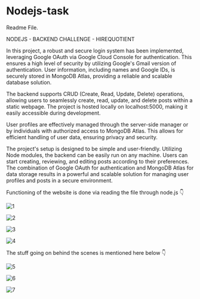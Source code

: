 # Nodejs-task
Readme File. 


NODEJS - BACKEND CHALLENGE - HIREQUOTIENT 

In this project, a robust and secure login system has been implemented, leveraging Google OAuth via Google Cloud Console for authentication. This ensures a high level of security by utilizing Google's Gmail version of authentication. User information, including names and Google IDs, is securely stored in MongoDB Atlas, providing a reliable and scalable database solution.

The backend supports CRUD (Create, Read, Update, Delete) operations, allowing users to seamlessly create, read, update, and delete posts within a static webpage. The project is hosted locally on localhost:5000, making it easily accessible during development.

User profiles are effectively managed through the server-side manager or by individuals with authorized access to MongoDB Atlas. This allows for efficient handling of user data, ensuring privacy and security.

The project's setup is designed to be simple and user-friendly. Utilizing Node modules, the backend can be easily run on any machine. Users can start creating, reviewing, and editing posts according to their preferences. The combination of Google OAuth for authentication and MongoDB Atlas for data storage results in a powerful and scalable solution for managing user profiles and posts in a secure environment.




Functioning of the website is done via reading the file through node.js 👇 

![1](https://github.com/mitthhuu3110/NodeJs-BackendChallenge/assets/103479865/e0b9de6f-8bc8-48b4-9a46-559b75648774)


![2](https://github.com/mitthhuu3110/NodeJs-BackendChallenge/assets/103479865/01ed06f6-f1f4-45fd-a528-f35535aec173)


![3](https://github.com/mitthhuu3110/NodeJs-BackendChallenge/assets/103479865/58503815-76d9-419d-85ec-b502e2e0c6d4)


![4](https://github.com/mitthhuu3110/NodeJs-BackendChallenge/assets/103479865/f0d92fb3-7f38-4772-b7fa-d23e92a44c75)


The stuff going on behind the scenes is mentioned here below 👇


![5](https://github.com/mitthhuu3110/NodeJs-BackendChallenge/assets/103479865/11d90d2a-f6f3-4c6a-9127-b92116dda8f1)


![6](https://github.com/mitthhuu3110/NodeJs-BackendChallenge/assets/103479865/81f5bdef-7322-4e63-a473-6c67a847d0bb)



![7](https://github.com/mitthhuu3110/NodeJs-BackendChallenge/assets/103479865/a65d2655-a216-45d5-8c13-6ad3c1bdb0c1)






